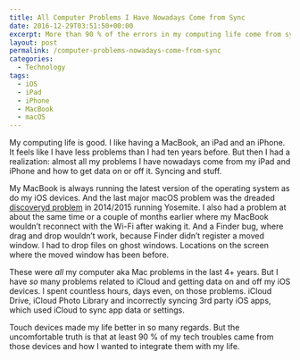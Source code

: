 ```yaml
---
title: All Computer Problems I Have Nowadays Come from Sync
date: 2016-12-29T03:51:50+00:00
excerpt: More than 90 % of the errors in my computing life come from syncing via iCloud and the restrictions of iOS. macOS is fine by comparison.
layout: post
permalink: /computer-problems-nowadays-come-from-sync
categories:
  - Technology
tags:
  - iOS
  - iPad
  - iPhone
  - MacBook
  - macOS
---
```

My computing life is good. I like having a MacBook, an iPad and an iPhone. It feels like I have less problems than I had ten years before. But then I had a realization: almost all my problems I have nowadays come from my iPad and iPhone and how to get data on or off it. Syncing and stuff.

My MacBook is always running the latest version of the operating system as do my iOS devices. And the last major macOS problem was the dreaded [discoveryd problem](https://arstechnica.com/gadgets/2015/01/why-dns-in-os-x-10-10-is-broken-and-what-you-can-do-to-fix-it/) in 2014/2015 running Yosemite. I also had a problem at about the same time or a couple of months earlier where my MacBook wouldn’t reconnect with the Wi-Fi after waking it. And a Finder bug, where drag and drop wouldn’t work, because Finder didn’t register a moved window. I had to drop files on ghost windows. Locations on the screen where the moved window has been before.

These were _all_ my computer aka Mac problems in the last 4+ years. But I have _so_ many problems related to iCloud and getting data on and off my iOS devices. I spent countless hours, days even, on those problems. iCloud Drive, iCloud Photo Library and incorrectly syncing 3rd party iOS apps, which used iCloud to sync app data or settings.

Touch devices made my life better in so many regards. But the uncomfortable truth is that at least 90 % of my tech troubles came from those devices and how I wanted to integrate them with my life.
